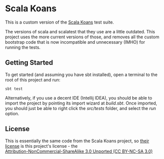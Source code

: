# Scala Koans

This is a custom version of the [Scala Koans](http://scalakoans.webfactional.com/) test suite.     

The versions of scala and scalatest that they use are a little outdated. This project uses 
the more current versions of those, and removes all the custom bootstrap code that 
is now incompatible and unnecessary (IMHO) for running the tests.

## Getting Started
To get started (and assuming you have sbt installed), open a terminal to the root of this project and run:
    
    sbt test
    
Alternatively, if you use a decent IDE (Intellij IDEA), you should be able to import the project 
by pointing its import wizard at *build.sbt*.  Once imported, you should just be able to right click
the *src/tests* folder, and select the *run* option.


## License

This is essentially the same code from the Scala Koans project, 
so [their license](http://scalakoans.webfactional.com/license) is this project's 
license - the  
[Attribution-NonCommercial-ShareAlike 3.0 Unported (CC BY-NC-SA 3.0)](https://creativecommons.org/licenses/by-nc-sa/3.0/)  

